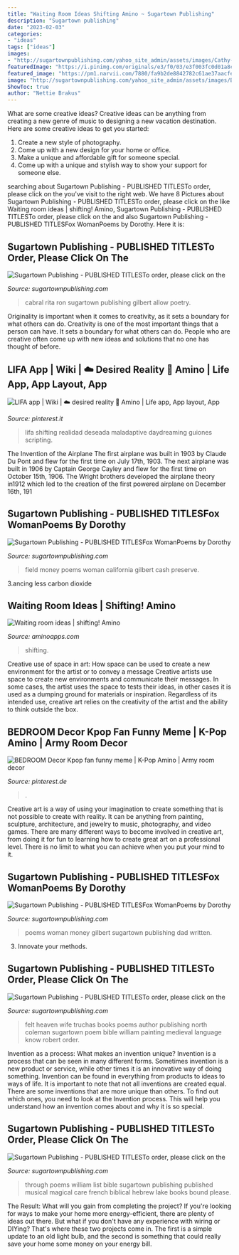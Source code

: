 ```yaml
---
title: "Waiting Room Ideas Shifting Amino ~ Sugartown Publishing"
description: "Sugartown publishing"
date: "2023-02-03"
categories:
- "ideas"
tags: ["ideas"]
images:
- "http://sugartownpublishing.com/yahoo_site_admin/assets/images/Cathy-Dana-cover_sm.89183628_std.jpg"
featuredImage: "https://i.pinimg.com/originals/e3/f0/03/e3f003fc0d01a8c41c8b466f56bf57cd.jpg"
featured_image: "https://pm1.narvii.com/7880/fa9b2de8842782c61ae37aacfe7df9937dd5db1fr1-736-469v2_hq.jpg"
image: "http://sugartownpublishing.com/yahoo_site_admin/assets/images/Bob_Coats_at_Lake_Tahoe3.338124218_std.jpg"
ShowToc: true
author: "Nettie Brakus"
---
```



What are some creative ideas?
Creative ideas can be anything from creating a new genre of music to designing a new vacation destination. Here are some creative ideas to get you started: 
1. Create a new style of photography.
2. Come up with a new design for your home or office.
3. Make a unique and affordable gift for someone special.
4. Come up with a unique and stylish way to show your support for someone else.

	

		
searching about Sugartown Publishing - PUBLISHED TITLESTo order, please click on the you've visit to the right web. We have 8 Pictures about Sugartown Publishing - PUBLISHED TITLESTo order, please click on the like Waiting room ideas | shifting! Amino, Sugartown Publishing - PUBLISHED TITLESTo order, please click on the and also Sugartown Publishing - PUBLISHED TITLESFox WomanPoems by Dorothy. Here it is:
		
    
## Sugartown Publishing - PUBLISHED TITLESTo Order, Please Click On The

<img loading=lazy src="http://sugartownpublishing.com/yahoo_site_admin/assets/images/1b_Author_photo_Ron_Cabral.63113149_std.jpg" onerror="this.onerror=null;this.src='https://tse3.mm.bing.net/th?id=OIP.KPuxpa3iDx0h8TYj5KzAhQAAAA&amp;pid=15.1';" alt="Sugartown Publishing - PUBLISHED TITLESTo order, please click on the">

_Source: sugartownpublishing.com_

>cabral rita ron sugartown publishing gilbert allow poetry. 

	

Originality is important when it comes to creativity, as it sets a boundary for what others can do.
Creativity is one of the most important things that a person can have. It sets a boundary for what others can do. People who are creative often come up with new ideas and solutions that no one has thought of before.

    
## LIFA App | Wiki | ☁️ Desired Reality 🍒 Amino | Life App, App Layout, App

<img loading=lazy src="https://i.pinimg.com/736x/95/1c/8e/951c8ef73d2f72e4ddb771383e1bd13d.jpg" onerror="this.onerror=null;this.src='https://tse1.mm.bing.net/th?id=OIP.oY6n7eGWUnbhow3FCCey4AHaNo&amp;pid=15.1';" alt="LIFA app | Wiki | ☁️ desired reality 🍒 Amino | Life app, App layout, App">

_Source: pinterest.it_

>lifa shifting realidad deseada maladaptive daydreaming guiones scripting. 

	

The Invention of the Airplane
The first airplane was built in 1903 by Claude Du Pont and flew for the first time on July 17th, 1903. The next airplane was built in 1906 by Captain George Cayley and flew for the first time on October 15th, 1906. The Wright brothers developed the airplane theory in1912 which led to the creation of the first powered airplane on December 16th, 191
    
## Sugartown Publishing - PUBLISHED TITLESFox WomanPoems By Dorothy

<img loading=lazy src="http://sugartownpublishing.com/yahoo_site_admin/assets/images/Voices_from_the_Field_at_350_dpi.80123431_std.jpg" onerror="this.onerror=null;this.src='https://tse1.mm.bing.net/th?id=OIP.fjDD9v3ye_t8jggkGVyhbgHaLH&amp;pid=15.1';" alt="Sugartown Publishing - PUBLISHED TITLESFox WomanPoems by Dorothy">

_Source: sugartownpublishing.com_

>field money poems woman california gilbert cash preserve. 

	

3.ancing less carbon dioxide 

    
## Waiting Room Ideas | Shifting! Amino

<img loading=lazy src="https://pm1.narvii.com/7880/fa9b2de8842782c61ae37aacfe7df9937dd5db1fr1-736-469v2_hq.jpg" onerror="this.onerror=null;this.src='https://tse4.mm.bing.net/th?id=OIP.X9GvcPxDwckI_h7M2DVjjgHaEu&amp;pid=15.1';" alt="Waiting room ideas | shifting! Amino">

_Source: aminoapps.com_

>shifting. 

	

Creative use of space in art: How space can be used to create a new environment for the artist or to convey a message
Creative artists use space to create new environments and communicate their messages. In some cases, the artist uses the space to tests their ideas, in other cases it is used as a dumping ground for materials or inspiration. Regardless of its intended use, creative art relies on the creativity of the artist and the ability to think outside the box.

    
## BEDROOM Decor Kpop Fan Funny Meme | K-Pop Amino | Army Room Decor

<img loading=lazy src="https://i.pinimg.com/originals/e3/f0/03/e3f003fc0d01a8c41c8b466f56bf57cd.jpg" onerror="this.onerror=null;this.src='https://tse1.mm.bing.net/th?id=OIP.vfQbDxgAdlbKnYMaOu03IAHaHa&amp;pid=15.1';" alt="BEDROOM Decor Kpop fan funny meme | K-Pop Amino | Army room decor">

_Source: pinterest.de_

>. 

	

Creative art is a way of using your imagination to create something that is not possible to create with reality. It can be anything from painting, sculpture, architecture, and jewelry to music, photography, and video games. There are many different ways to become involved in creative art, from doing it for fun to learning how to create great art on a professional level. There is no limit to what you can achieve when you put your mind to it.

    
## Sugartown Publishing - PUBLISHED TITLESFox WomanPoems By Dorothy

<img loading=lazy src="http://sugartownpublishing.com/yahoo_site_admin/assets/images/Cathy-Dana-cover_sm.89183628_std.jpg" onerror="this.onerror=null;this.src='https://tse3.mm.bing.net/th?id=OIP.31-AppI3G-nZ9WYDicoiEwAAAA&amp;pid=15.1';" alt="Sugartown Publishing - PUBLISHED TITLESFox WomanPoems by Dorothy">

_Source: sugartownpublishing.com_

>poems woman money gilbert sugartown publishing dad written. 

	

3. Innovate your methods.

    
## Sugartown Publishing - PUBLISHED TITLESTo Order, Please Click On The

<img loading=lazy src="http://sugartownpublishing.com/yahoo_site_admin/assets/images/Truchas-cover-for-Jannie-sm.26103416_std.jpg" onerror="this.onerror=null;this.src='https://tse1.mm.bing.net/th?id=OIP.7fYV5R1AzjuJkmGAX3cpXAAAAA&amp;pid=15.1';" alt="Sugartown Publishing - PUBLISHED TITLESTo order, please click on the">

_Source: sugartownpublishing.com_

>felt heaven wife truchas books poems author publishing north coleman sugartown poem bible william painting medieval language know robert order. 

	

Invention as a process: What makes an invention unique?
Invention is a process that can be seen in many different forms. Sometimes invention is a new product or service, while other times it is an innovative way of doing something. Invention can be found in everything from products to ideas to ways of life.
It is important to note that not all inventions are created equal. There are some inventions that are more unique than others. To find out which ones, you need to look at the Invention process. This will help you understand how an invention comes about and why it is so special.

    
## Sugartown Publishing - PUBLISHED TITLESTo Order, Please Click On The

<img loading=lazy src="http://sugartownpublishing.com/yahoo_site_admin/assets/images/Bob_Coats_at_Lake_Tahoe3.338124218_std.jpg" onerror="this.onerror=null;this.src='https://tse4.mm.bing.net/th?id=OIP.lE4r4hAl89v1KtgKZ0PLDwHaJl&amp;pid=15.1';" alt="Sugartown Publishing - PUBLISHED TITLESTo order, please click on the">

_Source: sugartownpublishing.com_

>through poems william list bible sugartown publishing published musical magical care french biblical hebrew lake books bound please. 

	

The Result: What will you gain from completing the project?
If you're looking for ways to make your home more energy-efficient, there are plenty of ideas out there. But what if you don't have any experience with wiring or DIYing? That's where these two projects come in. The first is a simple update to an old light bulb, and the second is something that could really save your home some money on your energy bill.

